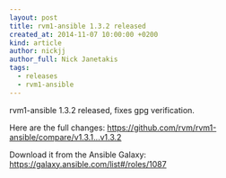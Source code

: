 ```yaml
---
layout: post
title: rvm1-ansible 1.3.2 released
created_at: 2014-11-07 10:00:00 +0200
kind: article
author: nickjj
author_full: Nick Janetakis
tags:
  - releases
  - rvm1-ansible
---
```


rvm1-ansible 1.3.2 released, fixes gpg verification.

<!-- more -->

Here are the full changes:
<https://github.com/rvm/rvm1-ansible/compare/v1.3.1...v1.3.2>

Download it from the Ansible Galaxy:
<https://galaxy.ansible.com/list#/roles/1087>
